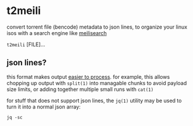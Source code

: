 # t2meili
convert torrent file (bencode) metadata to json lines, to
organize your linux isos with a search engine like
[meilisearch](https://github.com/meilisearch/meilisearch)

`t2meili` [FILE]...

## json lines?
this format makes output [easier to process](https://jsonlines.org/).
for example, this allows chopping up output with `split(1)`
into managable chunks to avoid payload size limits, or
adding together multiple small runs with `cat(1)`

for stuff that does not support json lines, the `jq(1)`
utility may be used to turn it into a normal json array:
```
jq -sc
```

